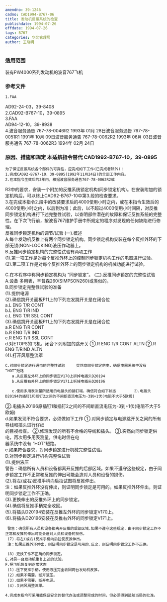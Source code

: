 ```yaml
---
amendno: 39-1246  
cadno: CAD1994-B767-06  
title: 发动机反推系统的检查  
publishdate: 1994-07-26  
effdate: 1994-07-26  
tags: B767  
categories: 华北管理局  
author: 王晓明  
---
```

  
### 适用范围  
装有PW4000系列发动机的波音767飞机  
  
<!--more-->  
### 参考文件  
    1.FAA  
AD92-24-03，39-8408  
    2.CAD92-B767-10，39-0895  
    3.FAA  
AD94-12-10，39-8938  
    4.波音服务通告 767-78-0046R2  1993年 01月 28日波音服务通告 767-78-0051R1  1991年 10月 09日波音服务通告 767-78-0062R2  1993年 06月 03日波音服务通告 767-78-0062R3  1994年 02月 24日  
  
### 原因、措施和规定 本适航指令替代 CAD1992-B767-10，39-0895  
    为了保证反推系统各个部件的可靠性，应完成如下工作(已完成者除外)：  
    1.完成CAD92-B767-10，39-0895(1992年11月24日)的全部工作内容。  
    2.在本指令生效后的3年内，根据波音服务通告767-78-0062R2或  
  
R3中的要求，安装一个附加的反推系统锁定机构(同步锁定机构)。在安装附加的锁定机构后，可以终止CAD92-B767-10中第3.段的检查要求。  
    3.在完成本指令2.段中的改装要求后的4000使用小时之内，或在本指令生效后的4000使用小时之内，以后到为准；此后，以不超过4000使用小时间隔，对反推同步锁定机构进行下述完整性试验，以查明部件潜在的故障和保证反推系统的完整性。在下次飞行前，按波音767维护手册中所规定的程序对发现的任何缺陷进行修理。  
    反推同步锁定机构的调节/试验 (一).概述  
     A.每个发动机反推上有两个同步锁定机构。同步锁定机构安装在每个反推外环的下部无锁(NON-LOCKING)液压作动器上。  
     B.反推同步锁定机构的完整性试验有两项工作  
      (1).第一项工作是对每个反推外环上的控制同步锁定机构工作的电器进行试验。  
      (2).第二项工作是对每个反推外环上的同步锁定机构的机械功能进行试验。  
  
C.在本程序中称同步锁定机构为 “同步锁定”。     (二).反推同步锁定的完整性试验  
 A.设备      多用表，辛普森260(SIMPSON260)或类似的。  
     B.同步锁定完整性试验的准备  
  (1).提供电源  
      (2).确信跳开关面板P11上的下列左发跳开关是在闭合位  
a.L ENG T/R CONT  
b.L ENG T/R IND  
c.L ENG T/R SSL CONT  
      (3).确信跳开关面板P11上的下列右发跳开关是在闭合位  
a.R ENG T/R CONT  
b.R ENG T/R IND  
c.R ENG T/R SSL CONT  
       d.对ETOPS的飞机，闭合下列附加的跳开关 ①.R ENG T/R CONT ALTN ②.R ENG T/RIND ALTN  
      (4).打开风扇整流罩  
  
  
    C.对同步锁定进行通电的完整性试验     突然向同步锁定供电，确信电器系统中没有 “HOT”短路  
       a.从反推左外环上的同步锁定V170上拆掉电插头D20194  
       b.从反推右外环上的同步锁定V171上拆掉电插头D20196  
  
       c.使用多用表测量所适用的电插头的插钉端，确信符合如下状态        ①.电插头D20194的插钉1和插钉2之间的不间断直流电压为-3到+1伏(电阻不大于5欧姆)  
②.电插头20196原插钉1和插钉2之间的不间断直流电压为-3到+1伏(电阻不大于5欧姆)  
       d.如果发现不符合要求，必须做如下工作        ①.对同步锁定与电源跳开关之间的所有导线和插头进行仔细  
的目视检查。        ②.修理发现的所有不合格的导线和插头。        ③.突然向同步锁定供电，再次用多用表测量，供电时信在电  
器系统中没有 “HOT”短路。  
       e.如果符合要求，对同步锁定进行机械完整性试验。  
    D.对同步锁定进行机构完整性试验  
 (1).提供液压  
     警告：确信所有人员和设备都离开反推的后部区域。如果不遵守这些规定，由于同步锁定工作不正常和反推的伸出可能会造对人员和设备的损伤。  
     (2).将左(或右)反推手柄向后拉试图将反推伸出。  
     注：如果反推外环没有伸出，则证明同步锁定是可用的。如果反推外环伸出，则证明同步锁定工作不正确。  
     (3).更换伸出的反推外环上的同步锁定。  
     (4).确信将反推手柄完全收回。  
     (5).将插头D20194安装在反推左外环的同步锁定V170上。  
     (6).将插头D20196安装在反推右外环的同步锁定V171上。  
  
     警告：确信所有人员和设备都离开反推的后部区域.如果不遵守这些规定，由于同步锁定工作不正常和反推的伸出可能会造对人员和设备的损伤。  
     (7).将左(或右)反推手柄向后拉使反推伸出。  
     注：如果反推外环伸出，则证明同步锁定是可用的.反之，则证明同步锁定工作不正确。  
  
     (8).更换工作不正确的同步锁定。  
    E.对另一台发动机重复上述的试验。  
    F.把飞机恢复到正常状态  
     (1).压下反推手柄，使用液压完全收回两台发动机反推。  
     (2).如果不需要，断开液压。  
     (3).如果不需要，断开电源。  
     (4).关闭风扇整流罩。  
  
    4.完成本指令可采用能保证安全的替代办法或调整完成的时间，但必须得到适航当局的批准。  
